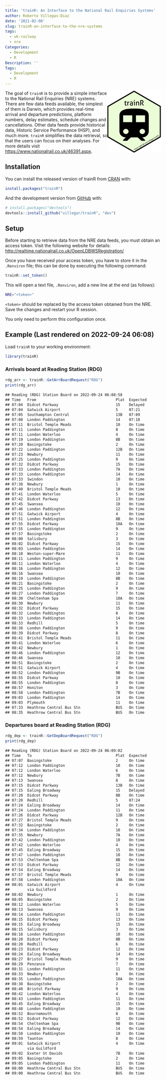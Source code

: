 ```yaml
---
title: 'trainR: An Interface to the National Rail Enquiries Systems'
author: Roberto Villegas-Diaz
date: '2021-02-08'
slug: trainR-an-interface-to-the-nre-systems
tags:
  - uk-railway
  - nre
Categories:
  - Development
  - R
Description: ''
Tags:
  - Development
  - R
---
```


<img src="https://raw.githubusercontent.com/villegar/trainR/main/inst/images/logo.png" alt="logo" align="right" height=200px/>

The goal of `trainR` is to provide a simple interface to the 
National Rail Enquiries (NRE) systems. There are few data feeds 
available, the simplest of them is Darwin, which provides real-time 
arrival and departure predictions, platform numbers, delay estimates, 
schedule changes and cancellations. Other data feeds provide historical 
data, Historic Service Performance (HSP), and much more. `trainR` 
simplifies the data retrieval, so that the users can focus on their 
analyses. For more details visit 
https://www.nationalrail.co.uk/46391.aspx.

## Installation

You can install the released version of trainR from [CRAN](https://CRAN.R-project.org) with:

``` r
install.packages("trainR")
```

And the development version from [GitHub](https://github.com/) with:

``` r
# install.packages("devtools")
devtools::install_github("villegar/trainR", "dev")
```

## Setup
Before starting to retrieve data from the NRE data feeds, you must obtain an access token. 
Visit the following website for details: http://realtime.nationalrail.co.uk/OpenLDBWSRegistration/

Once you have received your access token, you have to store it in the `.Renviron` file; this can be 
done by executing the following command:


```r
trainR::set_token()
```

This will open a text file, `.Renviron`, add a new line at the end (as follows):

```bash
NRE="<token>"
```

`<token>` should be replaced by the access token obtained from the NRE. Save the changes and restart 
your R session.

You only need to perform this configuration once.

## Example (Last rendered on 2022-09-24 06:08)

Load `trainR` to your working environment:

```r
library(trainR)
```

### Arrivals board at Reading Station (RDG)


```r
rdg_arr <- trainR::GetArrBoardRequest("RDG")
print(rdg_arr)
```

```
## Reading (RDG) Station Board on 2022-09-24 06:08:58
## Time   From                                    Plat  Expected
## 07:04  Didcot Parkway                          15    Delayed
## 07:04  Gatwick Airport                         5     07:21
## 07:05  Southampton Central                     13B   07:09
## 07:08  London Paddington                       14    07:10
## 07:11  Bristol Temple Meads                    10    On time
## 07:11  London Paddington                       8     On time
## 07:11  London Waterloo                         4     On time
## 07:19  London Paddington                       8B    On time
## 07:20  Basingstoke                             2     On time
## 07:22  London Paddington                       12B   On time
## 07:23  Newbury                                 11    On time
## 07:25  London Paddington                       9     On time
## 07:32  Didcot Parkway                          15    On time
## 07:33  London Paddington                       7A    On time
## 07:33  London Paddington                       14    On time
## 07:33  Swindon                                 10    On time
## 07:38  Newbury                                 1     On time
## 07:40  Bristol Temple Meads                    10    On time
## 07:41  London Waterloo                         5     On time
## 07:42  Didcot Parkway                          13    On time
## 07:45  Swansea                                 10    On time
## 07:46  London Paddington                       12    On time
## 07:51  Gatwick Airport                         4     On time
## 07:51  London Paddington                       8B    On time
## 07:55  Didcot Parkway                          10A   On time
## 07:55  London Paddington                       9     On time
## 07:57  Basingstoke                             2     On time
## 08:00  Salisbury                               3     On time
## 08:02  Didcot Parkway                          15    On time
## 08:03  London Paddington                       14    On time
## 08:10  Weston-super-Mare                       11    On time
## 08:11  London Paddington                       9     On time
## 08:11  London Waterloo                         4     On time
## 08:16  London Paddington                       12    On time
## 08:16  Swansea                                 10    On time
## 08:19  London Paddington                       8B    On time
## 08:21  Basingstoke                             2     On time
## 08:25  London Paddington                       9     On time
## 08:27  London Paddington                       7     On time
## 08:30  Cheltenham Spa                          10A   On time
## 08:30  Newbury                                 11    On time
## 08:32  Didcot Parkway                          15    On time
## 08:32  London Paddington                       8     On time
## 08:33  London Paddington                       14    On time
## 08:33  Redhill                                 5     On time
## 08:38  London Paddington                       9     On time
## 08:39  Didcot Parkway                          8     On time
## 08:41  Bristol Temple Meads                    11    On time
## 08:41  London Waterloo                         6     On time
## 08:42  Newbury                                 1     On time
## 08:46  London Paddington                       12    On time
## 08:46  Swansea                                 10    On time
## 08:51  Basingstoke                             2     On time
## 08:51  Gatwick Airport                         4     On time
## 08:52  London Paddington                       9B    On time
## 08:55  Didcot Parkway                          10    On time
## 08:55  London Paddington                       8     On time
## 08:57  Honiton                                 3     On time
## 08:58  London Paddington                       7B    On time
## 09:03  London Paddington                       14    On time
## 09:03  Plymouth                                11    On time
## 07:33  Heathrow Central Bus Stn                BUS   On time
## 08:35  Heathrow Central Bus Stn                BUS   On time
```

### Departures board at Reading Station (RDG)


```r
rdg_dep <- trainR::GetDepBoardRequest("RDG")
print(rdg_dep)
```

```
## Reading (RDG) Station Board on 2022-09-24 06:09:02
## Time   To                                      Plat  Expected
## 07:07  Basingstoke                             2     On time
## 07:12  London Paddington                       10    On time
## 07:12  London Waterloo                         6     On time
## 07:12  Newbury                                 7B    On time
## 07:13  Swansea                                 8     On time
## 07:15  Didcot Parkway                          13B   On time
## 07:15  Ealing Broadway                         15    Delayed
## 07:20  Didcot Parkway                          8B    On time
## 07:20  Redhill                                 5     07:24
## 07:24  Ealing Broadway                         14    On time
## 07:24  London Paddington                       11    On time
## 07:26  Didcot Parkway                          12B   On time
## 07:27  Bristol Temple Meads                    9     On time
## 07:32  Basingstoke                             2     On time
## 07:34  London Paddington                       10    On time
## 07:35  Newbury                                 7A    On time
## 07:42  London Paddington                       10    On time
## 07:42  London Waterloo                         4     On time
## 07:45  Ealing Broadway                         15    On time
## 07:47  London Paddington                       10    On time
## 07:53  Cheltenham Spa                          8B    On time
## 07:53  Didcot Parkway                          12    On time
## 07:54  Ealing Broadway                         14    On time
## 07:57  Bristol Temple Meads                    9     On time
## 07:58  London Paddington                       10A   On time
## 08:01  Gatwick Airport                         4     On time
##        via Guildford                           
## 08:02  Newbury                                 1     On time
## 08:05  Basingstoke                             2     On time
## 08:12  London Waterloo                         5     On time
## 08:13  Swansea                                 9     On time
## 08:14  London Paddington                       11    On time
## 08:15  Didcot Parkway                          13    On time
## 08:15  Ealing Broadway                         15    On time
## 08:15  Salisbury                               3     On time
## 08:18  London Paddington                       10    On time
## 08:20  Didcot Parkway                          8B    On time
## 08:20  Redhill                                 6     On time
## 08:23  Didcot Parkway                          12    On time
## 08:24  Ealing Broadway                         14    On time
## 08:27  Bristol Temple Meads                    9     On time
## 08:29  Penzance                                7     On time
## 08:31  London Paddington                       11    On time
## 08:33  Newbury                                 8     On time
## 08:35  London Paddington                       10A   On time
## 08:38  Basingstoke                             2     On time
## 08:40  Bristol Parkway                         9     On time
## 08:42  London Waterloo                         4     On time
## 08:43  London Paddington                       11    On time
## 08:45  Ealing Broadway                         15    On time
## 08:48  London Paddington                       10    On time
## 08:52  Bournemouth                             8     On time
## 08:52  Didcot Parkway                          12    On time
## 08:54  Cheltenham Spa                          9B    On time
## 08:54  Ealing Broadway                         14    On time
## 08:58  London Paddington                       10    On time
## 08:59  Taunton                                 8     On time
## 09:01  Gatwick Airport                         4     On time
##        via Guildford                           
## 09:02  Exeter St Davids                        7B    On time
## 09:05  Basingstoke                             2     On time
## 09:05  London Paddington                       11    On time
## 08:00  Heathrow Central Bus Stn                BUS   On time
## 09:00  Heathrow Central Bus Stn                BUS   On time
```
